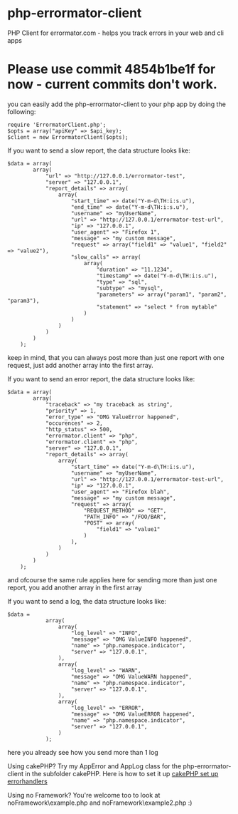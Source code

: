 php-errormator-client
=====================

PHP Client for errormator.com - helps you track errors in your web and cli apps

Please use commit 4854b1be1f for now - current commits don't work.
=====================

you can easily add the php-errormator-client to your php app by doing the following:

~~~
require 'ErrormatorClient.php';
$opts = array("apiKey" => $api_key);
$client = new ErrormatorClient($opts);
~~~

If you want to send a slow report, the data structure looks like:
~~~
$data = array(
        array(
            "url" => "http://127.0.0.1/errormator-test",
            "server" => "127.0.0.1",
            "report_details" => array(
                array(
                    "start_time" => date("Y-m-d\TH:i:s.u"),
                    "end_time" => date("Y-m-d\TH:i:s.u"),
                    "username" => "myUserName",
                    "url" => "http://127.0.0.1/errormator-test-url",
                    "ip" => "127.0.0.1",
                    "user_agent" => "Firefox 1",
                    "message" => "my custom message",
                    "request" => array("field1" => "value1", "field2" => "value2"),
                    "slow_calls" => array(
                        array(
                            "duration" => "11.1234",
                            "timestamp" => date("Y-m-d\TH:i:s.u"),
                            "type" => "sql",
                            "subtype" => "mysql",
                            "parameters" => array("param1", "param2", "param3"),
                            "statement" => "select * from mytable"
                        )
                    )
                )
            )
        )
    );
~~~
keep in mind, that you can always post more than just one report with one request, just add another array into the first array.


If you want to send an error report, the data structure looks like:
~~~
$data = array(
        array(
            "traceback" => "my traceback as string",
            "priority" => 1,
            "error_type" => "OMG ValueError happened",
            "occurences" => 2,
            "http_status" => 500,
            "errormator.client" => "php",
            "errormator.client" => "php",
            "server" => "127.0.0.1",
            "report_details" => array(
                array(
                    "start_time" => date("Y-m-d\TH:i:s.u"),
                    "username" => "myUserName",
                    "url" => "http://127.0.0.1/errormator-test-url",
                    "ip" => "127.0.0.1",
                    "user_agent" => "Firefox blah",
                    "message" => "my custom message",
                    "request" => array(
                        "REQUEST_METHOD" => "GET", 
                        "PATH_INFO" => "/FOO/BAR", 
                        "POST" => array(
                            "field1" => "value1"
                        )
                    ),
                )
            )
        )
    );
~~~
and ofcourse the same rule applies here for sending more than just one report, you add another array in the first array

If you want to send a log, the data structure looks like:
~~~
$data =
            array(
                array(
                    "log_level" => "INFO",
                    "message" => "OMG ValueINFO happened",
                    "name" => "php.namespace.indicator",
                    "server" => "127.0.0.1",
                ),
                array(
                    "log_level" => "WARN",
                    "message" => "OMG ValueWARN happened",
                    "name" => "php.namespace.indicator",
                    "server" => "127.0.0.1",
                ),
                array(
                    "log_level" => "ERROR",
                    "message" => "OMG ValueERROR happened",
                    "name" => "php.namespace.indicator",
                    "server" => "127.0.0.1",
                )
            );
~~~
here you already see how you send more than 1 log

Using cakePHP?
Try my AppError and AppLog class for the php-errormator-client in the subfolder cakePHP.
Here is how to set it up [cakePHP set up errorhandlers](http://book.cakephp.org/2.0/en/development/errors.html)

Using no Framework?
You're welcome too to look at noFramework\example.php and noFramework\example2.php :) 
